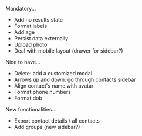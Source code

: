 Mandatory...
- Add no results state
- Format labels
- Add age
- Persist data externally
- Upload photo
- Deal with mobile layout (drawer for sidebar?)

Nice to have...
- Delete: add a customized modal
- Arrows up and down: go through contacts sidebar
- Align contact's name with avatar
- Format phone numbers
- Format dob

New functionalities...
- Export contact details / all contacts
- Add groups (new sidebar?)